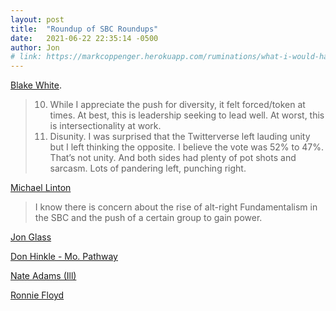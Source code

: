 ```yaml
---
layout: post
title:  "Roundup of SBC Roundups"
date:   2021-06-22 22:35:14 -0500
author: Jon
# link: https://markcoppenger.herokuapp.com/ruminations/what-i-would-have-said
---
```


[Blake White](https://www.blakewhite.org/blog/2021/6/19/post-sbc21-reflections?fbclid=IwAR1AiO7nDswaUXSuUP9c1Hmx0d1wPWJA1h2DBEM26Eq5pg0uzDbQcQ3tr6A).

> 10. While I appreciate the push for diversity, it felt forced/token at times. At best, this is leadership seeking to lead well. At worst, this is intersectionality at work.
> 11. Disunity. I was surprised that the Twitterverse left lauding unity but I left thinking the opposite. I believe the vote was 52% to 47%. That’s not unity. And both sides had plenty of pot shots and sarcasm. Lots of pandering left, punching right.

[Michael Linton](https://sbcvoices.com/why-the-loss-for-an-sbc-splinter-group-was-greater-than-just-a-few-hundred-votes-by-michael-linton/)
> I know there is concern about the rise of alt-right Fundamentalism in the SBC and the push of a certain group to gain power.

[Jon Glass](https://sbcvoices.com/reflections-on-sbc21-by-jon-glass/)

[Don Hinkle - Mo. Pathway](https://mbcpathway.com/2021/06/22/assessing-the-sbcs-gathering-in-nashville/)

[Nate Adams (Ill)](https://illinoisbaptist.org/takeaways-from-this-years-sbc/?fbclid=IwAR20SPxQNig1kKBXdKO4ztYL7vLEfMeBGclzdBe5o9pASnIvA937pxdaFQ8)

[Ronnie Floyd](https://mailchi.mp/sbc.net/a-few-highlights-from-2021-sbc-annual-meeting-in-nashville?e=383ac833f0)